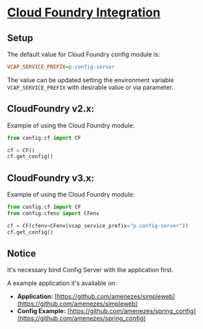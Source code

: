 # [Cloud Foundry Integration](https://www.cloudfoundry.org/)

## Setup

The default value for Cloud Foundry config module is:

```ini
VCAP_SERVICE_PREFIX=p-config-server
```

The value can be updated setting the environment variable `VCAP_SERVICE_PREFIX` with desirable value or via parameter.

## CloudFoundry v2.x:

Example of using the Cloud Foundry module:

````python
from config.cf import CF

cf = CF()
cf.get_config()
````

## CloudFoundry v3.x:

Example of using the Cloud Foundry module:

```python
from config.cf import CF
from config.cfenv import CFenv

cf = CF(cfenv=CFenv(vcap_service_prefix="p.config-server"))
cf.get_config()
```

## Notice

It's necessary bind Config Server with the application first.

A example application it's available on:  

- **Application:** [https://github.com/amenezes/simpleweb](https://github.com/amenezes/simpleweb)  
- **Config Example:**  [https://github.com/amenezes/spring_config](https://github.com/amenezes/spring_config)
